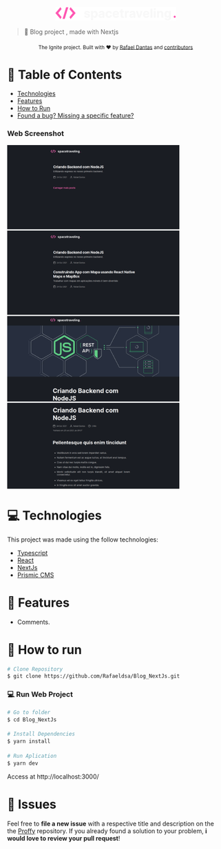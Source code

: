 <p align="center">
   <img src="./public/logo.svg" alt="Proffy" width="280"/>
</p>

> :rocket: Blog project , made with Nextjs


<div align="center">
  <sub>The Ignite project. Built with ❤︎ by
    <a href="https://github.com/Rafaeldsa">Rafael Dantas</a> and
    <a href="https://github.com/Rafaeldsa/Blog_NextJs/graphs/contributors">
      contributors
    </a>
  </sub>
</div>

# :pushpin: Table of Contents
 
* [Technologies](#computer-technologies)
* [Features](#rocket-features)
* [How to Run](#construction_worker-how-to-run)
* [Found a bug? Missing a specific feature?](#bug-issues)

### Web Screenshot
<div>
   <img src="./.github/home1.png" width="400px">
   <img src="./.github/home2.png" width="400px">
   <img src="./.github/post1.png" width="400px">
   <img src="./.github/post2.png" width="400px">
</div>

# :computer: Technologies
This project was made using the follow technologies:

* [Typescript](https://www.typescriptlang.org/)      
* [React](https://reactjs.org/)      
* [NextJs](https://nextjs.org/)       
* [Prismic CMS](https://prismic.io/)      

# :rocket: Features

* Comments.

# :construction_worker: How to run
```bash
# Clone Repository
$ git clone https://github.com/Rafaeldsa/Blog_NextJs.git
```
### 💻 Run Web Project

```bash
# Go to folder
$ cd Blog_NextJs

# Install Dependencies
$ yarn install

# Run Aplication
$ yarn dev
```
Access at http://localhost:3000/



# :bug: Issues

Feel free to **file a new issue** with a respective title and description on the the [Proffy](https://github.com/Rafaeldsa/Proffy/issues) repository. If you already found a solution to your problem, **i would love to review your pull request**!
